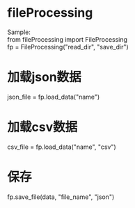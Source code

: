 # fileProcessing

Sample:  
from fileProcessing import FileProcessing  
fp = FileProcessing("read_dir", "save_dir")
# 加载json数据
json_file = fp.load_data("name")
# 加载csv数据
csv_file = fp.load_data("name", "csv")
# 保存
fp.save_file(data, "file_name", "json")
